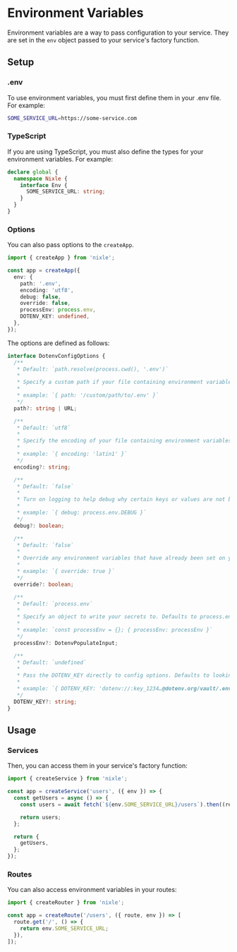 # Environment Variables

Environment variables are a way to pass configuration to your service. They are set in the `env` object passed to your service's factory function.

## Setup

### .env

To use environment variables, you must first define them in your .env file. For example:

```sh
SOME_SERVICE_URL=https://some-service.com
```

### TypeScript

If you are using TypeScript, you must also define the types for your environment variables. For example:

```ts
declare global {
  namespace Nixle {
    interface Env {
      SOME_SERVICE_URL: string;
    }
  }
}
```

### Options

You can also pass options to the `createApp`.

```ts
import { createApp } from 'nixle';

const app = createApp({
  env: {
    path: '.env',
    encoding: 'utf8',
    debug: false,
    override: false,
    processEnv: process.env,
    DOTENV_KEY: undefined,
  },
});
```

The options are defined as follows:

```ts
interface DotenvConfigOptions {
  /**
   * Default: `path.resolve(process.cwd(), '.env')`
   *
   * Specify a custom path if your file containing environment variables is located elsewhere.
   *
   * example: `{ path: '/custom/path/to/.env' }`
   */
  path?: string | URL;

  /**
   * Default: `utf8`
   *
   * Specify the encoding of your file containing environment variables.
   *
   * example: `{ encoding: 'latin1' }`
   */
  encoding?: string;

  /**
   * Default: `false`
   *
   * Turn on logging to help debug why certain keys or values are not being set as you expect.
   *
   * example: `{ debug: process.env.DEBUG }`
   */
  debug?: boolean;

  /**
   * Default: `false`
   *
   * Override any environment variables that have already been set on your machine with values from your .env file.
   *
   * example: `{ override: true }`
   */
  override?: boolean;

  /**
   * Default: `process.env`
   *
   * Specify an object to write your secrets to. Defaults to process.env environment variables.
   *
   * example: `const processEnv = {}; { processEnv: processEnv }`
   */
  processEnv?: DotenvPopulateInput;

  /**
   * Default: `undefined`
   *
   * Pass the DOTENV_KEY directly to config options. Defaults to looking for process.env.DOTENV_KEY environment variable. Note this only applies to decrypting .env.vault files. If passed as null or undefined, or not passed at all, dotenv falls back to its traditional job of parsing a .env file.
   *
   * example: `{ DOTENV_KEY: 'dotenv://:key_1234…@dotenv.org/vault/.env.vault?environment=production' }`
   */
  DOTENV_KEY?: string;
}
```

## Usage

### Services

Then, you can access them in your service's factory function:

```ts
import { createService } from 'nixle';

const app = createService('users', ({ env }) => {
  const getUsers = async () => {
    const users = await fetch(`${env.SOME_SERVICE_URL}/users`).then((res) => res.json());

    return users;
  };

  return {
    getUsers,
  };
});
```

### Routes

You can also access environment variables in your routes:

```ts
import { createRouter } from 'nixle';

const app = createRoute('/users', ({ route, env }) => [
  route.get('/', () => {
    return env.SOME_SERVICE_URL;
  }),
]);
```
